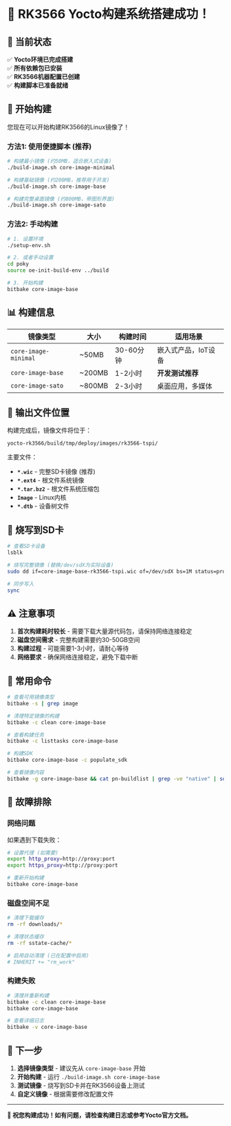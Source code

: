 # 🎉 RK3566 Yocto构建系统搭建成功！

## 📁 当前状态

✅ **Yocto环境已完成搭建**  
✅ **所有依赖包已安装**  
✅ **RK3566机器配置已创建**  
✅ **构建脚本已准备就绪**

## 🚀 开始构建

您现在可以开始构建RK3566的Linux镜像了！

### 方法1: 使用便捷脚本 (推荐)

```bash
# 构建最小镜像 (约50MB，适合嵌入式设备)
./build-image.sh core-image-minimal

# 构建基础镜像 (约200MB，推荐用于开发)
./build-image.sh core-image-base

# 构建完整桌面镜像 (约800MB，带图形界面)
./build-image.sh core-image-sato
```

### 方法2: 手动构建

```bash
# 1. 设置环境
./setup-env.sh

# 2. 或者手动设置
cd poky
source oe-init-build-env ../build

# 3. 开始构建
bitbake core-image-base
```

## 📊 构建信息

| 镜像类型 | 大小 | 构建时间 | 适用场景 |
|----------|------|----------|----------|
| `core-image-minimal` | ~50MB | 30-60分钟 | 嵌入式产品，IoT设备 |
| `core-image-base` | ~200MB | 1-2小时 | **开发测试推荐** |
| `core-image-sato` | ~800MB | 2-3小时 | 桌面应用，多媒体 |

## 📁 输出文件位置

构建完成后，镜像文件将位于：
```
yocto-rk3566/build/tmp/deploy/images/rk3566-tspi/
```

主要文件：
- **`*.wic`** - 完整SD卡镜像 (推荐)
- **`*.ext4`** - 根文件系统镜像
- **`*.tar.bz2`** - 根文件系统压缩包
- **`Image`** - Linux内核
- **`*.dtb`** - 设备树文件

## 💾 烧写到SD卡

```bash
# 查看SD卡设备
lsblk

# 烧写完整镜像 (替换/dev/sdX为实际设备)
sudo dd if=core-image-base-rk3566-tspi.wic of=/dev/sdX bs=1M status=progress

# 同步写入
sync
```

## ⚠️ 注意事项

1. **首次构建耗时较长** - 需要下载大量源代码包，请保持网络连接稳定
2. **磁盘空间需求** - 完整构建需要约30-50GB空间
3. **构建过程** - 可能需要1-3小时，请耐心等待
4. **网络要求** - 确保网络连接稳定，避免下载中断

## 🔧 常用命令

```bash
# 查看可用镜像类型
bitbake -s | grep image

# 清理特定镜像的构建
bitbake -c clean core-image-base

# 查看构建任务
bitbake -c listtasks core-image-base

# 构建SDK
bitbake core-image-base -c populate_sdk

# 查看镜像内容
bitbake -g core-image-base && cat pn-buildlist | grep -ve "native" | sort | uniq
```

## 🐛 故障排除

### 网络问题
如果遇到下载失败：
```bash
# 设置代理 (如需要)
export http_proxy=http://proxy:port
export https_proxy=http://proxy:port

# 重新开始构建
bitbake core-image-base
```

### 磁盘空间不足
```bash
# 清理下载缓存
rm -rf downloads/*

# 清理状态缓存
rm -rf sstate-cache/*

# 启用自动清理 (已在配置中启用)
# INHERIT += "rm_work"
```

### 构建失败
```bash
# 清理并重新构建
bitbake -c clean core-image-base
bitbake core-image-base

# 查看详细日志
bitbake -v core-image-base
```

## 🎯 下一步

1. **选择镜像类型** - 建议先从 `core-image-base` 开始
2. **开始构建** - 运行 `./build-image.sh core-image-base`
3. **测试镜像** - 烧写到SD卡并在RK3566设备上测试
4. **自定义镜像** - 根据需要修改配置文件

---

**🚀 祝您构建成功！如有问题，请检查构建日志或参考Yocto官方文档。**